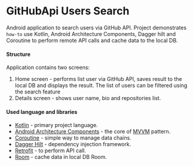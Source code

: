 # GitHubApi Users Search

Android application to search users via GitHub API. Project demonstrates `how-to` use Kotlin, Android Architecture Components, Dagger hilt and Coroutine to perform remote API calls and cache data to the local DB.

#### Structure

Application contains two screens:

1. Home screen - performs list user via GitHub API, saves result to the local DB and displays the result. The list of users can be filtered using the search feature
3. Details screen - shows user name, bio and repositories list.


#### Used language and libraries
 * [Kotlin](https://kotlinlang.org/docs/tutorials/kotlin-android.html) - primary project language.
 * [Android Architecture Components](https://developer.android.com/topic/libraries/architecture/index.html) - the core of [MVVM](https://en.wikipedia.org/wiki/Model%E2%80%93view%E2%80%93viewmodel) pattern.
 * [Coroutine]([https://github.com/ReactiveX/RxJava](https://developer.android.com/kotlin/coroutines?hl=id)) - simple way to manage data chains.
 * [Dagger Hilt]([https://google.github.io/dagger/](https://developer.android.com/training/dependency-injection/hilt-android?hl=id)) - dependency injection framework.
 * [Retrofit](http://square.github.io/retrofit/) - to perform API call.
 * [Room]([http://greenrobot.org/greendao/](https://developer.android.com/jetpack/androidx/releases/room?hl=id)) - cache data in local DB Room.
